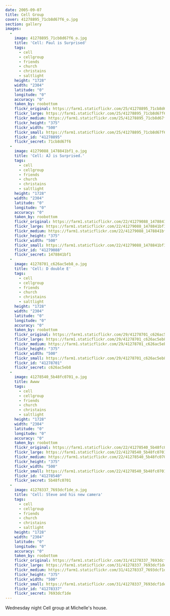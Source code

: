 ```yaml
---
date: 2005-09-07
title: Cell Group
cover: 41278895_71cb8d67f6_o.jpg
section: gallery
images:
  - 
    image: 41278895_71cb8d67f6_o.jpg
    title: 'Cell: Paul is Surprised'
    tags:
      - cell
      - cellgroup
      - friends
      - church
      - christains
      - saltlight
    height: "1728"
    width: "2304"
    latitude: "0"
    longitude: "0"
    accuracy: "0"
    taken_by: roobottom
    flickr_original: https://farm1.staticflickr.com/25/41278895_71cb8d67f6_o.jpg
    flickr_large: https://farm1.staticflickr.com/25/41278895_71cb8d67f6_b.jpg
    flickr_medium: https://farm1.staticflickr.com/25/41278895_71cb8d67f6.jpg
    flickr_height: "375"
    flickr_width: "500"
    flickr_small: https://farm1.staticflickr.com/25/41278895_71cb8d67f6_m.jpg
    flickr_id: "41278895"
    flickr_secret: 71cb8d67f6
  - 
    image: 41279088_1478841bf1_o.jpg
    title: 'Cell: AJ is Surprised.'
    tags:
      - cell
      - cellgroup
      - friends
      - church
      - christains
      - saltlight
    height: "1728"
    width: "2304"
    latitude: "0"
    longitude: "0"
    accuracy: "0"
    taken_by: roobottom
    flickr_original: https://farm1.staticflickr.com/22/41279088_1478841bf1_o.jpg
    flickr_large: https://farm1.staticflickr.com/22/41279088_1478841bf1_b.jpg
    flickr_medium: https://farm1.staticflickr.com/22/41279088_1478841bf1.jpg
    flickr_height: "375"
    flickr_width: "500"
    flickr_small: https://farm1.staticflickr.com/22/41279088_1478841bf1_m.jpg
    flickr_id: "41279088"
    flickr_secret: 1478841bf1
  - 
    image: 41278701_c626ac5eb8_o.jpg
    title: 'Cell: D double E'
    tags:
      - cell
      - cellgroup
      - friends
      - church
      - christains
      - saltlight
    height: "1728"
    width: "2304"
    latitude: "0"
    longitude: "0"
    accuracy: "0"
    taken_by: roobottom
    flickr_original: https://farm1.staticflickr.com/29/41278701_c626ac5eb8_o.jpg
    flickr_large: https://farm1.staticflickr.com/29/41278701_c626ac5eb8_b.jpg
    flickr_medium: https://farm1.staticflickr.com/29/41278701_c626ac5eb8.jpg
    flickr_height: "375"
    flickr_width: "500"
    flickr_small: https://farm1.staticflickr.com/29/41278701_c626ac5eb8_m.jpg
    flickr_id: "41278701"
    flickr_secret: c626ac5eb8
  - 
    image: 41278540_5b48fc0701_o.jpg
    title: Awww
    tags:
      - cell
      - cellgroup
      - friends
      - church
      - christains
      - saltlight
    height: "1728"
    width: "2304"
    latitude: "0"
    longitude: "0"
    accuracy: "0"
    taken_by: roobottom
    flickr_original: https://farm1.staticflickr.com/22/41278540_5b48fc0701_o.jpg
    flickr_large: https://farm1.staticflickr.com/22/41278540_5b48fc0701_b.jpg
    flickr_medium: https://farm1.staticflickr.com/22/41278540_5b48fc0701.jpg
    flickr_height: "375"
    flickr_width: "500"
    flickr_small: https://farm1.staticflickr.com/22/41278540_5b48fc0701_m.jpg
    flickr_id: "41278540"
    flickr_secret: 5b48fc0701
  - 
    image: 41278337_7693dcf1de_o.jpg
    title: 'Cell: Steve and his new camera'
    tags:
      - cell
      - cellgroup
      - friends
      - church
      - christains
      - saltlight
    height: "1728"
    width: "2304"
    latitude: "0"
    longitude: "0"
    accuracy: "0"
    taken_by: roobottom
    flickr_original: https://farm1.staticflickr.com/31/41278337_7693dcf1de_o.jpg
    flickr_large: https://farm1.staticflickr.com/31/41278337_7693dcf1de_b.jpg
    flickr_medium: https://farm1.staticflickr.com/31/41278337_7693dcf1de.jpg
    flickr_height: "375"
    flickr_width: "500"
    flickr_small: https://farm1.staticflickr.com/31/41278337_7693dcf1de_m.jpg
    flickr_id: "41278337"
    flickr_secret: 7693dcf1de
---
```

Wednesday night Cell group at Michelle's house. 